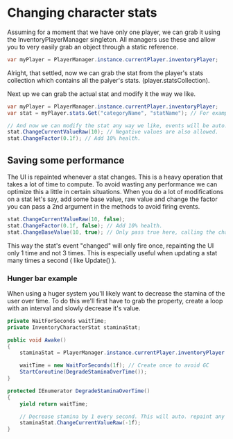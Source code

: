 # Changing character stats

Assuming for a moment that we have only one player, we can grab it using the InventoryPlayerManager singleton. All managers use these and allow you to very easily grab an object through a static reference.

```csharp
var myPlayer = PlayerManager.instance.currentPlayer.inventoryPlayer;

```

Alright, that settled, now we can grab the stat from the player's stats collection which contains all the palyer's stats. (player.statsCollection).

Next up we can grab the actual stat and modify it the way we like.

```csharp
var myPlayer = PlayerManager.instance.currentPlayer.inventoryPlayer;
var stat = myPlayer.stats.Get("categoryName", "statName"); // For example categoryName: "Default", and statName: "Health".

// And now we can modify the stat any way we like, events will be auto. fired to update the UI
stat.ChangeCurrentValueRaw(10); // Negative values are also allowed.
stat.ChangeFactor(0.1f); // Add 10% health.

```

## Saving some performance

The UI is repainted whenever a stat changes. This is a heavy operation that takes a lot of time to compute. To avoid wasting any performance we can optimize this a little in certain situations. When you do a lot of modifications on a stat let's say, add some base value, raw value and change the factor you can pass a 2nd argument in the methods to avoid firing events.

```csharp
stat.ChangeCurrentValueRaw(10, false);
stat.ChangeFactor(0.1f, false); // Add 10% health.
stat.ChangeBaseValue(10, true); // Only pass true here, calling the change event

```

This way the stat's event "changed" will only fire once, repainting the UI only 1 time and not 3 times. This is especially useful when updating a stat many times a second ( like Update() ).

### Hunger bar example

When using a huger system you'll likely want to decrease the stamina of the user over time. To do this we'll first have to grab the property, create a loop with an interval and slowly decrease it's value.

```csharp
private WaitForSeconds waitTime;
private InventoryCharacterStat staminaStat; 

public void Awake()
{
    staminaStat = PlayerManager.instance.currentPlayer.inventoryPlayer.stats.Get("Default", "Stamina");

    waitTime = new WaitForSeconds(1f); // Create once to avoid GC
    StartCoroutine(DegradeStaminaOverTime());
}

protected IEnumerator DegradeStaminaOverTime()
{
    yield return waitTime;

    // Decrease stamina by 1 every second. This will auto. repaint any UI that displays this stat.
    staminaStat.ChangeCurrentValueRaw(-1f);
}
```